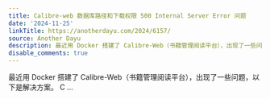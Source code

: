```yaml
---
title: Calibre-web 数据库路径和下载权限 500 Internal Server Error 问题
date: '2024-11-25'
linkTitle: https://anotherdayu.com/2024/6157/
source: Another Dayu
description: 最近用 Docker 搭建了 Calibre-Web（书籍管理阅读平台），出现了一些问题，以下是解决方案。 C ...
disable_comments: true
---
```

最近用 Docker 搭建了 Calibre-Web（书籍管理阅读平台），出现了一些问题，以下是解决方案。 C ...